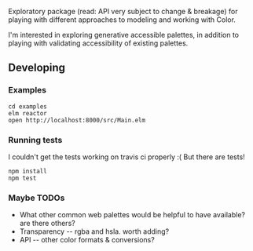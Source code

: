 Exploratory package (read: API very subject to change & breakage) for playing with different approaches to modeling and working with Color.

I'm interested in exploring generative accessible palettes, in addition to playing with validating accessibility of existing palettes.


## Developing

### Examples

```
cd examples
elm reactor
open http://localhost:8000/src/Main.elm
```

### Running tests

I couldn't get the tests working on travis ci properly :( But there are tests!

```
npm install
npm test
```

### Maybe TODOs

- What other common web palettes would be helpful to have available? are there others?
- Transparency -- rgba and hsla. worth adding?
- API -- other color formats & conversions?
